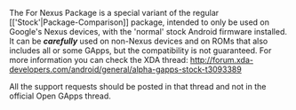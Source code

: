 The For Nexus Package is a special variant of the regular [['Stock'|Package-Comparison]] package, intended to only be used on Google's Nexus devices, with the 'normal' stock Android firmware installed.
It can be ***carefully*** used on non-Nexus devices and on ROMs that also includes all or some GApps, but the compatibility is not guaranteed.
For more information you can check the XDA thread:
http://forum.xda-developers.com/android/general/alpha-gapps-stock-t3093389

All the support requests should be posted in that thread and not in the official Open GApps thread.